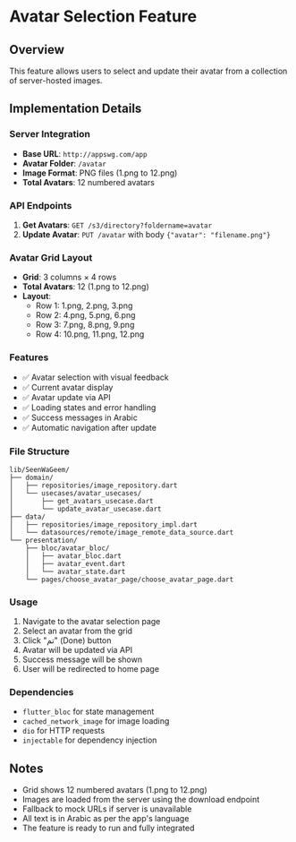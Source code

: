 # Avatar Selection Feature

## Overview
This feature allows users to select and update their avatar from a collection of server-hosted images.

## Implementation Details

### Server Integration
- **Base URL**: `http://appswg.com/app`
- **Avatar Folder**: `/avatar`
- **Image Format**: PNG files (1.png to 12.png)
- **Total Avatars**: 12 numbered avatars

### API Endpoints
1. **Get Avatars**: `GET /s3/directory?foldername=avatar`
2. **Update Avatar**: `PUT /avatar` with body `{"avatar": "filename.png"}`

### Avatar Grid Layout
- **Grid**: 3 columns × 4 rows
- **Total Avatars**: 12 (1.png to 12.png)
- **Layout**: 
  - Row 1: 1.png, 2.png, 3.png
  - Row 2: 4.png, 5.png, 6.png
  - Row 3: 7.png, 8.png, 9.png
  - Row 4: 10.png, 11.png, 12.png

### Features
- ✅ Avatar selection with visual feedback
- ✅ Current avatar display
- ✅ Avatar update via API
- ✅ Loading states and error handling
- ✅ Success messages in Arabic
- ✅ Automatic navigation after update

### File Structure
```
lib/SeenWaGeem/
├── domain/
│   ├── repositories/image_repository.dart
│   └── usecases/avatar_usecases/
│       ├── get_avatars_usecase.dart
│       └── update_avatar_usecase.dart
├── data/
│   ├── repositories/image_repository_impl.dart
│   └── datasources/remote/image_remote_data_source.dart
└── presentation/
    ├── bloc/avatar_bloc/
    │   ├── avatar_bloc.dart
    │   ├── avatar_event.dart
    │   └── avatar_state.dart
    └── pages/choose_avatar_page/choose_avatar_page.dart
```

### Usage
1. Navigate to the avatar selection page
2. Select an avatar from the grid
3. Click "تم" (Done) button
4. Avatar will be updated via API
5. Success message will be shown
6. User will be redirected to home page

### Dependencies
- `flutter_bloc` for state management
- `cached_network_image` for image loading
- `dio` for HTTP requests
- `injectable` for dependency injection

## Notes
- Grid shows 12 numbered avatars (1.png to 12.png)
- Images are loaded from the server using the download endpoint
- Fallback to mock URLs if server is unavailable
- All text is in Arabic as per the app's language
- The feature is ready to run and fully integrated
